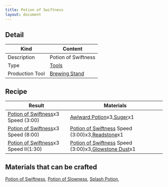 ```yaml
---
title: Potion of Swiftness
layout: document
---
```

## Detail

|Kind|Content|
|---|---|
|Description|Potion of Swiftness|
|Type|[Tools](Tools)|
|Production Tool|[Brewing Stand](Brewing_Stand)|

## Recipe

|Result|Materials|
|---|---|
|[Potion of Swiftness](Potion_of_Swiftness)x3 Speed (3:00)|[Awlward Potion](Awlward_Potion)x3,[Suger](Suger)x1|
|[Potion of Swiftness](Potion_of_Swiftness)x3 Speed (8:00)|[Potion of Swiftness](Potion_of_Swiftness) Speed (3:00)x3,[Readstone](Readstone)x1|
|[Potion of Swiftness](Potion_of_Swiftness)x3 Speed II(1:30)|[Potion of Swiftness](Potion_of_Swiftness) Speed (3:00)x3,[Glowstone Dust](Glowstone_Dust)x1|

## Materials that can be crafted

[Potion of Swiftness](Potion_of_Swiftness),
[Potion of Slowness](Potion_of_Slowness),
[Splash Potion](Splash_Potion),
